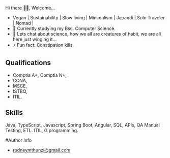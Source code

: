  Hi there 👋🏿, Welcome...
 
 - Vegan | Sustainability | Slow living | Minimalism | Japandi | Solo Traveler | Nomad |
 - 🌱 Currently studying my Bsc. Computer Science.
 - 💬 Lets chat about science, how we all are creatures of habit, we are all here just winging it...
 - ⚡ Fun fact: Constipation kills.
 
 ## Qualifications
 - Comptia A+, Comptia N+, 
 - CCNA, 
 - MSCE, 
 - ISTBQ,
 - ITIL.


## Skills
Java, TypeScript, Javascript, Spring Boot, Angular, SQL, APIs, QA Manual Testing, ETL. ITIL, G programming. 



#Author Info
- rodneymthunzi@gmail.com


<!--
**Andile-Rodney/Andile-Rodney** is a ✨ _special_ ✨ repository because its `README.md` (this file) appears on your GitHub profile.

Here are some ideas to get you started:

- 🔭 I’m currently working on ...
- 🌱 I’m currently learning 
- 👯 I’m looking to collaborate on ...
- 🤔 I’m looking for help with ...
- 💬 Ask me about ...
- 📫 How to reach me: ...
- 😄 Pronouns: ...
- ⚡ Fun fact: ...
-->
